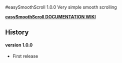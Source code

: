 #easySmoothScroll 1.0.0
Very simple smooth scrolling

[**easySmoothScroll DOCUMENTATION WIKI**](https://github.com/Gix075/jqueryEasyTools/wiki/TOOL---easySmoothScroll)

## History

#### version 1.0.0
* First release


